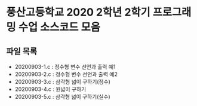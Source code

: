 # 풍산고등학교 2020 2학년 2학기 프로그래밍 수업 소스코드 모음

## 파일 목록
- 20200903-1.c : 정수형 변수 선언과 출력 예1
- 20200903-2.c : 정수형 변수 선언과 출력 예2
- 20200903-3.c : 삼각형 넓이 구하기(정수)
- 20200903-4.c : 원넓이 구하기
- 20200903-5.c : 삼각형 넓이 구하기(실수)